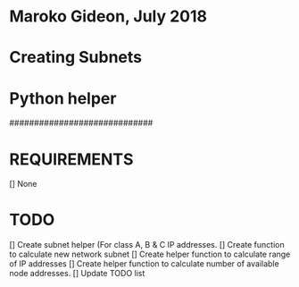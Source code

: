 # Maroko Gideon, July 2018  #
# Creating Subnets          #
# Python helper             #
#############################



REQUIREMENTS
============
[] None


TODO
====

[] Create subnet helper (For class A, B & C IP addresses.
[] Create function to calculate new network subnet
[] Create helper function to calculate range of IP addresses
[] Create helper function to calculate number of available node addresses.
[] Update TODO list


